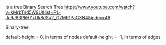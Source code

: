 Is a tree Binary Search Tree
https://www.youtube.com/watch?v=kMrbTnd5W9U&list=PL-Jc9J83PIiHYxUk8dSu2_G7MR1PaGXN4&index=49

Binary-tree

default-height = 0, in terms of nodes
default-height = -1, in terms of edges